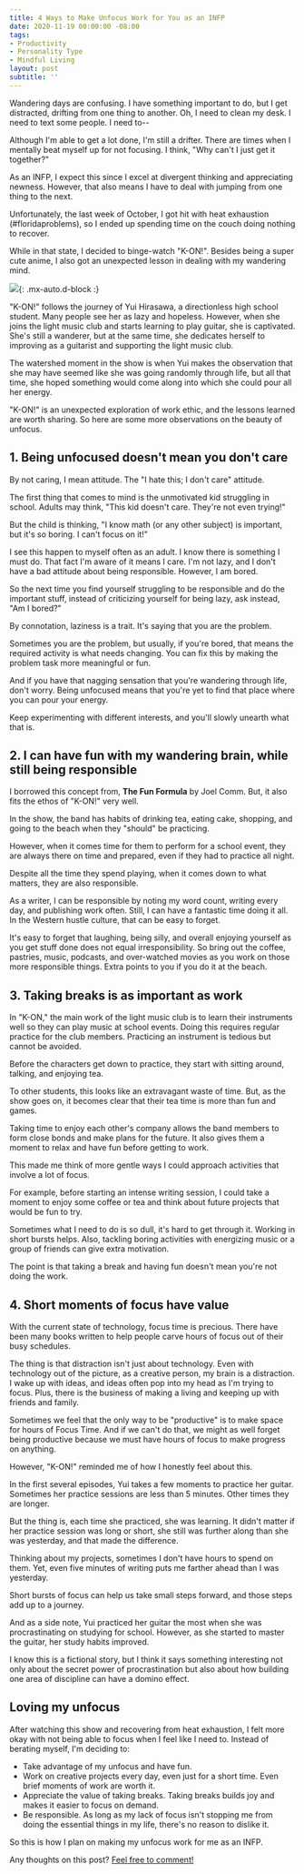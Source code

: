 ```yaml
---
title: 4 Ways to Make Unfocus Work for You as an INFP
date: 2020-11-19 00:00:00 -08:00
tags:
- Productivity
- Personality Type
- Mindful Living 
layout: post
subtitle: ''
---
```


Wandering days are confusing. I have something important to do, but I get distracted, drifting from one thing to another. Oh, I need to clean my desk. I need to text some people. I need to--

Although I'm able to get a lot done, I'm still a drifter. There are times when I mentally beat myself up for not focusing. I think, "Why can't I just get it together?"

As an INFP, I expect this since I excel at divergent thinking and appreciating newness. However, that also means I have to deal with jumping from one thing to the next.

Unfortunately, the last week of October, I got hit with heat exhaustion (#floridaproblems), so I ended up spending time on the couch doing nothing to recover.

While in that state, I decided to binge-watch "K-ON!". Besides being a super cute anime, I also got an unexpected lesson in dealing with my wandering mind.

![](/uploads/4-tips-unfocus-infp.png){: .mx-auto.d-block :}

"K-ON!" follows the journey of Yui Hirasawa, a directionless high school student. Many people see her as lazy and hopeless. However, when she joins the light music club and starts learning to play guitar, she is captivated. She's still a wanderer, but at the same time, she dedicates herself to improving as a guitarist and supporting the light music club.

The watershed moment in the show is when Yui makes the observation that she may have seemed like she was going randomly through life, but all that time, she hoped something would come along into which she could pour all her energy.

"K-ON!" is an unexpected exploration of work ethic, and the lessons learned are worth sharing. So here are some more observations on the beauty of unfocus.

## 1. Being unfocused doesn't mean you don't care

By not caring, I mean attitude. The "I hate this; I don't care" attitude.

The first thing that comes to mind is the unmotivated kid struggling in school. Adults may think, "This kid doesn't care. They're not even trying!"

But the child is thinking, "I know math (or any other subject) is important, but it's so boring. I can't focus on it!"

I see this happen to myself often as an adult. I know there is something I must do. That fact I'm aware of it means I care. I'm not lazy, and I don't have a bad attitude about being responsible. However, I am bored.

So the next time you find yourself struggling to be responsible and do the important stuff, instead of criticizing yourself for being lazy, ask instead, "Am I bored?"

By connotation, laziness is a trait. It's saying that you are the problem.

Sometimes you are the problem, but usually, if you're bored, that means the required activity is what needs changing. You can fix this by making the problem task more meaningful or fun.

And if you have that nagging sensation that you're wandering through life, don't worry. Being unfocused means that you're yet to find that place where you can pour your energy.

Keep experimenting with different interests, and you'll slowly unearth what that is.

## 2. I can have fun with my wandering brain, while still being responsible

I borrowed this concept from, **The Fun Formula** by Joel Comm. But, it also fits the ethos of "K-ON!" very well.

In the show, the band has habits of drinking tea, eating cake, shopping, and going to the beach when they "should" be practicing.

However, when it comes time for them to perform for a school event, they are always there on time and prepared, even if they had to practice all night.

Despite all the time they spend playing, when it comes down to what matters, they are also responsible.

As a writer, I can be responsible by noting my word count, writing every day, and publishing work often. Still, I can have a fantastic time doing it all. In the Western hustle culture, that can be easy to forget.

It's easy to forget that laughing, being silly, and overall enjoying yourself as you get stuff done does not equal irresponsibility. So bring out the coffee, pastries, music, podcasts, and over-watched movies as you work on those more responsible things. Extra points to you if you do it at the beach.

## 3. Taking breaks is as important as work

In "K-ON," the main work of the light music club is to learn their instruments well so they can play music at school events. Doing this requires regular practice for the club members. Practicing an instrument is tedious but cannot be avoided.

Before the characters get down to practice, they start with sitting around, talking, and enjoying tea.

To other students, this looks like an extravagant waste of time. But, as the show goes on, it becomes clear that their tea time is more than fun and games.

Taking time to enjoy each other's company allows the band members to form close bonds and make plans for the future. It also gives them a moment to relax and have fun before getting to work.

This made me think of more gentle ways I could approach activities that involve a lot of focus.

For example, before starting an intense writing session, I could take a moment to enjoy some coffee or tea and think about future projects that would be fun to try.

Sometimes what I need to do is so dull, it's hard to get through it. Working in short bursts helps. Also, tackling boring activities with energizing music or a group of friends can give extra motivation.

The point is that taking a break and having fun doesn't mean you're not doing the work.

## 4. Short moments of focus have value

With the current state of technology, focus time is precious. There have been many books written to help people carve hours of focus out of their busy schedules.

The thing is that distraction isn't just about technology. Even with technology out of the picture, as a creative person, my brain is a distraction. I wake up with ideas, and ideas often pop into my head as I'm trying to focus.  Plus, there is the business of making a living and keeping up with friends and family.

Sometimes we feel that the only way to be "productive" is to make space for hours of Focus Time. And if we can't do that, we might as well forget being productive because we must have hours of focus to make progress on anything.

However, "K-ON!" reminded me of how I honestly feel about this.

In the first several episodes, Yui takes a few moments to practice her guitar. Sometimes her practice sessions are less than 5 minutes. Other times they are longer.

But the thing is, each time she practiced, she was learning. It didn't matter if her practice session was long or short, she still was further along than she was yesterday, and that made the difference.

Thinking about my projects, sometimes I don't have hours to spend on them. Yet, even five minutes of writing puts me farther ahead than I was yesterday.

Short bursts of focus can help us take small steps forward, and those steps add up to a journey.

And as a side note, Yui practiced her guitar the most when she was procrastinating on studying for school. However, as she started to master the guitar, her study habits improved.

I know this is a fictional story, but I think it says something interesting not only about the secret power of procrastination but also about how building one area of discipline can have a domino effect.

## Loving my unfocus

After watching this show and recovering from heat exhaustion, I felt more okay with not being able to focus when I feel like I need to. Instead of berating myself, I'm deciding to:

* Take advantage of my unfocus and have fun.
* Work on creative projects every day, even just for a short time. Even brief moments of work are worth it.
* Appreciate the value of taking breaks. Taking breaks builds joy and makes it easier to focus on demand.
* Be responsible. As long as my lack of focus isn't stopping me from doing the essential things in my life, there's no reason to dislike it.

So this is how I plan on making my unfocus work for me as an INFP.

Any thoughts on this post? [Feel free to comment!](https://www.buymeacoffee.com/arcadiapage/4-ways-make-unfocus-work-you-infp)
